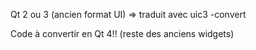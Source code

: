 Qt 2 ou 3 (ancien format UI) => traduit avec uic3 -convert

Code à convertir en Qt 4!! (reste des anciens widgets)

